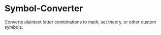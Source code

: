 # Symbol-Converter
Converts plaintext letter combinations to math, set theory, or other custom symbols.
